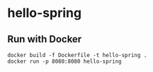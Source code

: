 # hello-spring

## Run with Docker
```
docker build -f Dockerfile -t hello-spring .
docker run -p 8080:8080 hello-spring
```
